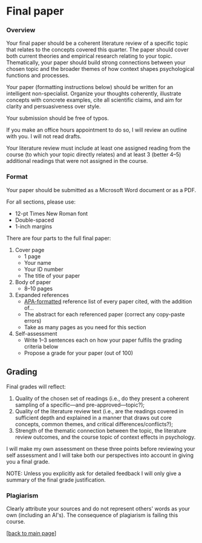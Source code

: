 
# Final paper

### Overview

Your final paper should be a coherent literature review of a specific topic that relates to the concepts covered this quarter. The paper should cover both current theories and empirical research relating to your topic. Thematically, your paper should build strong connections between your chosen topic and the broader themes of how context shapes psychological functions and processes.

Your paper (formatting instructions below) should be written for an intelligent non-specialist. Organize your thoughts coherently, illustrate concepts with concrete examples, cite all scientific claims, and aim for clarity and persuasiveness over style.

Your submission should be free of typos.

If you make an office hours appointment to do so, I will review an outline with you. I will not read drafts.

Your literature review must include at least one assigned reading from the course (to which your topic directly relates) and at least 3 (better 4–5) additional readings that were not assigned in the course.

### Format

Your paper should be submitted as a Microsoft Word document or as a PDF.

For all sections, please use:

-  12-pt Times New Roman font
-  Double-spaced
-  1-inch margins

There are four parts to the full final paper:

1. Cover page
	- 1 page
	- Your name
	- Your ID number
	- The title of your paper
2. Body of paper
	-  8–10 pages
3. Expanded references
	- [APA-formatted](https://owl.purdue.edu/owl/research_and_citation/apa_style/apa_formatting_and_style_guide/reference_list_basic_rules.html) reference list of every paper cited, with the addition of...
	- The abstract for each referenced paper (correct any copy-paste errors)
	- Take as many pages as you need for this section
4. Self-assessment
    - Write 1–3 sentences each on how your paper fulfils the grading criteria below
    - Propose a grade for your paper (out of 100)

## Grading

Final grades will reflect:

1. Quality of the chosen set of readings (i.e., do they present a coherent sampling of a specific—and pre-approved—topic?);
2. Quality of the literature review text (i.e., are the readings covered in sufficient depth and explained in a manner that draws out core concepts, common themes, and critical differences/conflicts?);
3. Strength of the thematic connection between the topic, the literature review outcomes, and the course topic of context effects in psychology.

I will make my own assessment on these three points before reviewing your self assessment and I will take both our perspectives into account in giving you a final grade.

NOTE: Unless you explicitly ask for detailed feedback I will only give a summary of the final grade justification.


### Plagiarism

Clearly attribute your sources and do not represent others' words as your own (including an AI's). The consequence of plagiarism is failing this course.

[[back to main page](../../casillas-mind3-spring2023-syllabus/)]
